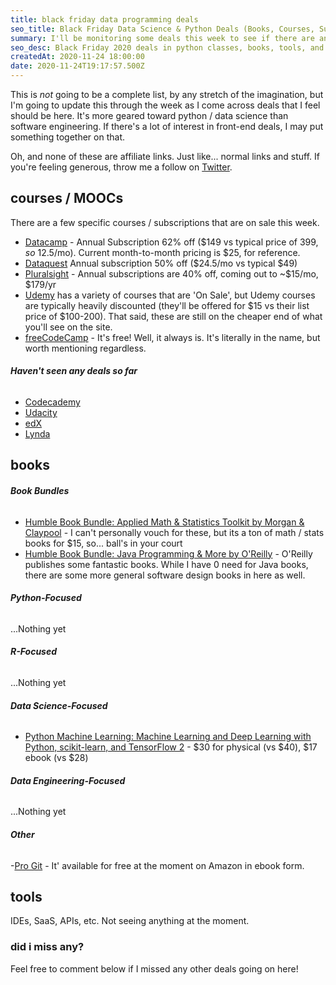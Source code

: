 ```yaml
---
title: black friday data programming deals 
seo_title: Black Friday Data Science & Python Deals (Books, Courses, Subscriptions, etc.)
summary: I'll be monitoring some deals this week to see if there are any interesting offerings around in python, r, data science, etc.
seo_desc: Black Friday 2020 deals in python classes, books, tools, and more.
createdAt: 2020-11-24 18:00:00
date: 2020-11-24T19:17:57.500Z
---
```


This is *not* going to be a complete list, by any stretch of the imagination, but I'm going to update this through the week as I come across deals that I feel should be here.  It's more geared toward python / data science than software engineering.  If there's a lot of interest in front-end deals, I may put something together on that.

Oh, and none of these are affiliate links. Just like... normal links and stuff.  If you're feeling generous, throw me a follow on [Twitter](https://twitter.com/greg_on_data).

## courses / MOOCs

There are a few specific courses / subscriptions that are on sale this week.

- [Datacamp](https://www.datacamp.com/promo/black-friday-2020) - Annual Subscription 62% off ($149 vs typical price of $399, so ~$12.5/mo). Current month-to-month pricing is $25, for reference.
- [Dataquest](https://www.dataquest.io/subscribe) Annual subscription 50% off ($24.5/mo vs typical $49)
- [Pluralsight](https://www.pluralsight.com/pricing/skills) - Annual subscriptions are 40% off, coming out to ~$15/mo, $179/yr
- [Udemy](https://www.udemy.com/) has a variety of courses that are 'On Sale', but Udemy courses are typically heavily discounted (they'll be offered for $15 vs their list price of $100-200).  That said, these are still on the cheaper end of what you'll see on the site.
- [freeCodeCamp](https://www.freecodecamp.org/learn) - It's free! Well, it always is. It's literally in the name, but worth mentioning regardless.

###### **Haven't seen any deals so far**
- [Codecademy](https://www.codecademy.com/)
- [Udacity](https://www.udacity.com/)
- [edX](https://www.edx.org/)
- [Lynda](https://www.lynda.com/)


## books

###### **Book Bundles**
- [Humble Book Bundle: Applied Math & Statistics Toolkit by Morgan & Claypool](https://www.humblebundle.com/books/applied-math-statistics-toolkit-morgan-claypool-books) - I can't personally vouch for these, but its a ton of math / stats books for $15, so... ball's in your court
- [Humble Book Bundle: Java Programming & More by O'Reilly](https://www.humblebundle.com/books/java-programming-more-oreilly-books) - O'Reilly publishes some fantastic books.  While I have 0 need for Java books, there are some more general software design books in here as well.


###### **Python-Focused**

...Nothing yet

###### **R-Focused**

...Nothing yet

###### **Data Science-Focused**
- [Python Machine Learning: Machine Learning and Deep Learning with Python, scikit-learn, and TensorFlow 2](https://www.amazon.com/Python-Machine-Learning-scikit-learn-TensorFlow/dp/1789955750) - $30 for physical (vs $40), $17 ebook (vs $28)

###### **Data Engineering-Focused**

...Nothing yet

###### **Other**
-[Pro Git](https://www.amazon.com/Pro-Git-Scott-Chacon-ebook/dp/B01ISNIKES) - It' available for free at the moment on Amazon in ebook form.


## tools

IDEs, SaaS, APIs, etc.  Not seeing anything at the moment.


### did i miss any?

Feel free to comment below if I missed any other deals going on here!